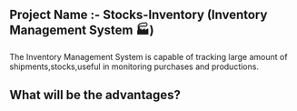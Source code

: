 ## Project Name :-  Stocks-Inventory (Inventory Management System 🏭)
The Inventory Management System is capable of tracking large amount of shipments,stocks,useful in 
 monitoring purchases and productions.

## What will be the advantages?

